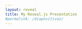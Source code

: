 ```yaml
---
layout: reveal
title: My Reveal.js Presentation
#permalink: /diapositivas/
---
```


<section data-markdown>
    <script type="text/template">
        ## Demo 1
        Slide 1
        ---
        ## Demo 1
        Slide 2
        ---
        ## Demo 1
        Slide 3
    </script>
</section>